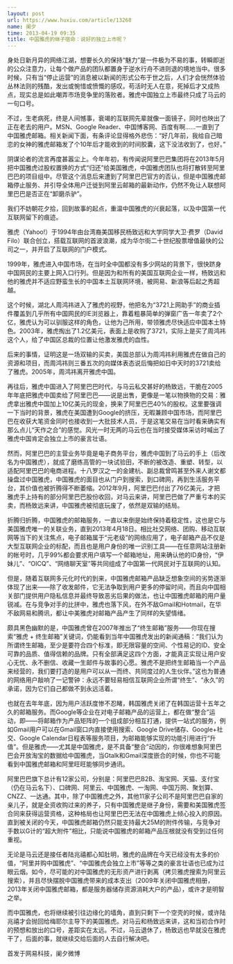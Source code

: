 ```yaml
---
layout: post
url: https://www.huxiu.com/article/13268
name: 阑夕
time: 2013-04-19 09:35
title: 中国雅虎的继子宿命：说好的独立上市呢？
---
```

身处日新月异的网络江湖，想要长久的保持“魅力”是一件极为不易的事，转瞬即逝的公众注意力，让每个做产品的团队都置身于逆水行舟不进则退的境地当中。很多时候，只有当“停止运营”的消息被以新闻的形式公布于世之后，人们才会恍然体验丛林法则的残酷，发出或惋惜或愤慨的感叹。苟活时无人在意，死掉后才又成热点，现实总是如此嘲弄市场竞争里的落败者。雅虎中国独立上市最终只成了马云的一句口号。

不过，生老病死，终是人间憾事，衰竭的互联网先辈就像一面镜子，同时也映出了正在老去的用户。MSN、Google Reader、中国博客网、百度有啊……一直到了中国雅虎邮箱。相关新闻下面，有条评论显得格外悲伤：“好几年前，我给自己暗恋的女神的雅虎邮箱发了个10年后才能收到的时间胶囊，这下没法收到了，也好。”

阴谋论者的流言再度甚嚣尘上。今年年初，有传闻说阿里巴巴集团将在2013年5月把中国雅虎过股权置换的方式“归还”给美国雅虎，中国雅虎团队也将打散转至阿里巴巴的项目组中。尽管这个消息后来遭到了阿里巴巴官方的否认，但是中国雅虎邮箱停止服务、并引导全体用户迁徙到阿里云邮箱的最新动作，仍然不免让人联想阿里巴巴是否正在“卸磨杀驴”。

我们不妨朝花夕拾，回到故事的起点，重温中国雅虎的兴衰起落，以及中国第一代互联网留下的痕迹。

雅虎（Yahoo!）于1994年由台湾裔美国移民杨致远和大学同学大卫·费罗（David Filo）联合创立，搭载互联网的首波浪潮，成为华尔街二十世纪股票增值最快的公司之一，并开启了互联网的门户模式。

1999年，雅虎进入中国市场，在当时全中国都没有多少网站的背景下，很快跻身中国网民的主要上网入口行列。但是因为和所有的美国互联网企业一样，杨致远和他的雅虎并不适应野蛮生长的中国本土互联网环境，被网易、新浪等后起之秀超越。

这个时候，湖北人周鸿祎进入了雅虎的视野，他把名为“3721上网助手”的商业插件覆盖到几乎所有中国网民的IE浏览器上，靠着粗暴简单的弹窗广告一年卖了2个亿，雅虎认为可以驯服这样的角色，让他为己所用，带领雅虎尽快适应中国本土特色。2003年，雅虎掏出了1.2亿美元，表面上是收购了3721，实际上是买了周鸿祎这个人，给了中国区总裁的位置让他激发雅虎的血性。

后来的事情，证明这是一场双输的买卖，美国总部认为周鸿祎利用雅虎在做自己的资源和项目，而周鸿祎则三番五次的向媒体表态说后悔把如日中天时的3721卖给了雅虎。2005年，周鸿祎离开雅虎中国。

再往后，雅虎中国进入了阿里巴巴时代，与马云私交甚好的杨致远，干脆在2005年年底把雅虎中国卖给了阿里巴巴——说是出售，更像是一笔以物换物的交易：雅虎拿出雅虎中国加上10亿美元的现金，换来了阿里巴巴40%的股权。这里要强调一下当时的背景，雅虎在美国遭到Google的挤压，无暇兼顾中国市场，而阿里巴巴在收获大笔资金同时也接收到一大批技术人员，于是这笔交易在当时看来确实有那么点儿“天作之合”的感觉。风光一时无两的马云也在当时接受媒体采访时喊出了雅虎中国肯定会独立上市的豪言壮语。

然而，阿里巴巴的主营业务毕竟是电子商务平台，雅虎中国到了马云的手上（后改名为中国雅虎），就成了磨练高管的一块试验田，不断的被改造、重塑、转型，以适配阿里巴巴的电商进程。十八罗汉之一的金建杭、副总裁曾鸣甚至外来人谢文都操盘过中国雅虎，中国雅虎的面目也从门户到搜索，到口碑网，再到生活服务平台，其价值也被折腾得不断萎缩。2012年9月，阿里巴巴付出了76亿美元，才把雅虎手上持有的部分阿里巴巴股份收回，对马云来讲，阿里巴巴做了严重亏本的买卖，而杨致远来讲，中国雅虎被彻底玩废了，依然是双输的结局。

折腾归折腾，中国雅虎的邮箱服务，一直以来倒是始终保持着稳定性，这也是它与美国雅虎唯一的关联业务，直到2013年4月18日。相比社交网络、团购、移动互联网等当下的关注焦点，电子邮箱属于“元老级”的网络应用了，电子邮箱产品不仅是大型互联网企业的标配，而且也是用户身份的唯一识别工具——在任意网站注册新的帐号时，几乎99%都会要求用户填写一个邮箱地址，用来确认他的ID身份，“伊妹儿”、“OICQ”、“网络聊天室”等共同组成了中国第一代网民对于互联网的认知。

但是，随着互联网多元化时代的到来，中国雅虎邮箱产品缺乏想象空间的劣势逐渐体现了出来——除了收发邮件，它无法争取到用户更多的停留时间，而且向中国相关部门提供用户隐私信息并最终导致恶劣后果的做法，也让中国雅虎邮箱的用户量锐减。在与竞争对手的比拼中，雅虎也落下风，在外不敌Gmail和Hotmail，在华不敌网易和腾讯，都让中美雅虎对邮箱产品产生了同样的失望情绪。

颇具黑色幽默的是，中国雅虎曾在2007年推出了“终生邮箱”服务——你现在搜索“雅虎 + 终生邮箱”关键词，仍能看到当年中国雅虎发出的新闻通稿：“我们认为所谓终生邮箱，至少是要符合四个标准，即无限容量的空间、个性易记的ID、安全可靠的品质、值得信赖的品牌。只有全部满足这四个方面，才能真正实现让用户安心无忧、永不删信、收藏一生邮件与故事的心愿。雅虎不是把终生邮箱当一个产品来经营的，我们要打造的是用户可以从一而终、共同度过的人生伙伴。”这也为普通的网络用户敲响了一记警钟：永远不要轻易相信互联网企业所谓“终生”、“永久”的承诺，因为它们自己都做不到永远活着。

也就在去年年底，因为用户活跃度惨不忍睹，韩国雅虎关闭了在韩国运营十五年之久的邮箱服务。而Google等企业在对电子邮箱产品的运营上，都在做“整合”运动，即——将邮箱作为产品矩阵的一个组成部分相互打通，提供一站式的服务，例如Gmail用户可以在Gmail窗口内直接使用搜索、Google Drive储存、Google+社交、Google Calendar日程表等服务项目，为邮箱能够实现的功能引用进行“升值”。但是雅虎——尤其是中国雅虎，是不具备“整合”动因的，你很难想象阿里巴巴会开放淘宝的数据给中国雅虎，当Gtalk和Gmail深度嵌合的时候，你也不可能看到中国雅虎邮箱和阿里旺旺能够同步通讯。

阿里巴巴旗下总计有12家公司，分别是：阿里巴巴B2B、淘宝网、天猫、支付宝（仍在马云名下）、口碑网、阿里云、中国雅虎、一淘网、中国万网、聚划算、CNZZ、一达通。其中，除了中国雅虎之外，其他11家子公司不是阿里巴巴自家的亲儿子，就是全资收购过来的养子，只有中国雅虎是继子身份，需要和美国雅虎签合同来获得运营资格，这种格局也让阿里巴巴无法在中国雅虎上倾心投入的原因。直到被关闭的今天，中国雅虎邮箱仍然只能支持最大25M的附件传输，与竞争对手数以G计的“超大附件”相比，只能说中国雅虎的邮箱产品压根就没有受到过任何重视。

无论是马云还是接任者陆兆禧都心知肚明，雅虎的品牌在今天已经没有太多的价值，“阿里并购中国雅虎”、“中国雅虎会独立上市”等等之类的豪言壮语也已成为过眼云烟。如今，尽可能的对中国雅虎的无形资产进行剥离（拷贝雅虎搜索为阿里云搜索），并且尽快摆脱中国雅虎带来的成本支出（2009年关闭中国雅虎相册，2013年关闭中国雅虎邮箱，都是服务器储存资源消耗大户的产品），或许才是明智之举。

而中国雅虎，也将继续被引往边缘化的墙角，直到只剩下一个空壳的时候，或许陆兆禧才会抛回给梅耶尔主导下的美国雅虎。对马云和杨致远来讲，这和当初合作时的预想和放出的口号，差距实在太远。不过，马云退休了，杨致远也早就没在雅虎干了，后面的事，就继续交给后面的人去自行解决吧。

首发于网易科技，阑夕微博

